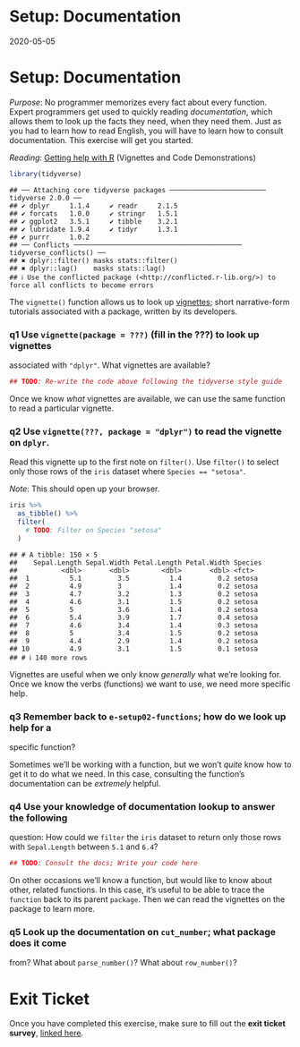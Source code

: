 Setup: Documentation
================
2020-05-05

# Setup: Documentation

*Purpose*: No programmer memorizes every fact about every function.
Expert programmers get used to quickly reading *documentation*, which
allows them to look up the facts they need, when they need them. Just as
you had to learn how to read English, you will have to learn how to
consult documentation. This exercise will get you started.

*Reading*: [Getting help with R](https://www.r-project.org/help.html)
(Vignettes and Code Demonstrations)

``` r
library(tidyverse)
```

    ## ── Attaching core tidyverse packages ──────────────────────── tidyverse 2.0.0 ──
    ## ✔ dplyr     1.1.4     ✔ readr     2.1.5
    ## ✔ forcats   1.0.0     ✔ stringr   1.5.1
    ## ✔ ggplot2   3.5.1     ✔ tibble    3.2.1
    ## ✔ lubridate 1.9.4     ✔ tidyr     1.3.1
    ## ✔ purrr     1.0.2     
    ## ── Conflicts ────────────────────────────────────────── tidyverse_conflicts() ──
    ## ✖ dplyr::filter() masks stats::filter()
    ## ✖ dplyr::lag()    masks stats::lag()
    ## ℹ Use the conflicted package (<http://conflicted.r-lib.org/>) to force all conflicts to become errors

The `vignette()` function allows us to look up
[vignettes](https://stat.ethz.ch/R-manual/R-devel/library/utils/html/vignette.html);
short narrative-form tutorials associated with a package, written by its
developers.

### **q1** Use `vignette(package = ???)` (fill in the ???) to look up vignettes

associated with `"dplyr"`. What vignettes are available?

``` r
## TODO: Re-write the code above following the tidyverse style guide
```

Once we know *what* vignettes are available, we can use the same
function to read a particular vignette.

### **q2** Use `vignette(???, package = "dplyr")` to read the vignette on `dplyr`.

Read this vignette up to the first note on `filter()`. Use `filter()` to
select only those rows of the `iris` dataset where
`Species == "setosa"`.

*Note*: This should open up your browser.

``` r
iris %>%
  as_tibble() %>%
  filter(
    # TODO: Filter on Species "setosa"
  )
```

    ## # A tibble: 150 × 5
    ##    Sepal.Length Sepal.Width Petal.Length Petal.Width Species
    ##           <dbl>       <dbl>        <dbl>       <dbl> <fct>  
    ##  1          5.1         3.5          1.4         0.2 setosa 
    ##  2          4.9         3            1.4         0.2 setosa 
    ##  3          4.7         3.2          1.3         0.2 setosa 
    ##  4          4.6         3.1          1.5         0.2 setosa 
    ##  5          5           3.6          1.4         0.2 setosa 
    ##  6          5.4         3.9          1.7         0.4 setosa 
    ##  7          4.6         3.4          1.4         0.3 setosa 
    ##  8          5           3.4          1.5         0.2 setosa 
    ##  9          4.4         2.9          1.4         0.2 setosa 
    ## 10          4.9         3.1          1.5         0.1 setosa 
    ## # ℹ 140 more rows

Vignettes are useful when we only know *generally* what we’re looking
for. Once we know the verbs (functions) we want to use, we need more
specific help.

### **q3** Remember back to `e-setup02-functions`; how do we look up help for a

specific function?

Sometimes we’ll be working with a function, but we won’t *quite* know
how to get it to do what we need. In this case, consulting the
function’s documentation can be *extremely* helpful.

### **q4** Use your knowledge of documentation lookup to answer the following

question: How could we `filter` the `iris` dataset to return only those
rows with `Sepal.Length` between `5.1` and `6.4`?

``` r
## TODO: Consult the docs; Write your code here
```

On other occasions we’ll know a function, but would like to know about
other, related functions. In this case, it’s useful to be able to trace
the `function` back to its parent `package`. Then we can read the
vignettes on the package to learn more.

### **q5** Look up the documentation on `cut_number`; what package does it come

from? What about `parse_number()`? What about `row_number()`?

<!-- include-exit-ticket -->

# Exit Ticket

<!-- -------------------------------------------------- -->

Once you have completed this exercise, make sure to fill out the **exit
ticket survey**, [linked
here](https://docs.google.com/forms/d/e/1FAIpQLSeuq2LFIwWcm05e8-JU84A3irdEL7JkXhMq5Xtoalib36LFHw/viewform?usp=pp_url&entry.693978880=e-setup03-docs-assignment.Rmd).
